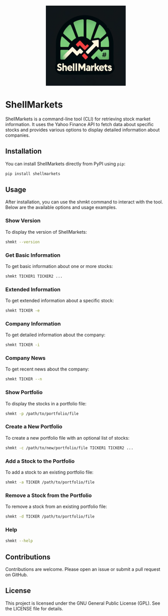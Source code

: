 <p align="center"><img src="images/SHMKT.png" width="250"></p>


# ShellMarkets

ShellMarkets is a command-line tool (CLI) for retrieving stock market information. It uses the Yahoo Finance API to fetch data about specific stocks and provides various options to display detailed information about companies.

## Installation

You can install ShellMarkets directly from PyPI using `pip`:

```bash 
pip install shellmarkets
```



## Usage
After installation, you can use the shmkt command to interact with the tool. Below are the available options and usage examples.


### Show Version
To display the version of ShellMarkets:

```bash 
shmkt --version
```

### Get Basic Information
To get basic information about one or more stocks:

```bash
shmkt TICKER1 TICKER2 ...
```

### Extended Information
To get extended information about a specific stock:

```bash
shmkt TICKER -e
```

### Company Information
To get detailed information about the company:

```bash
shmkt TICKER -i
```

### Company News
To get recent news about the company:

```bash
shmkt TICKER --n
```

### Show Portfolio
To display the stocks in a portfolio file:

```bash
shmkt -p /path/to/portfolio/file
```

### Create a New Portfolio
To create a new portfolio file with an optional list of stocks:

```bash
shmkt -c /path/to/new/portfolio/file TICKER1 TICKER2 ...
```

### Add a Stock to the Portfolio
To add a stock to an existing portfolio file:

```bash
shmkt -a TICKER /path/to/portfolio/file
```

### Remove a Stock from the Portfolio
To remove a stock from an existing portfolio file:

```bash
shmkt -d TICKER /path/to/portfolio/file
``` 

### Help

```bash
shmkt --help
```

## Contributions
Contributions are welcome. Please open an issue or submit a pull request on GitHub.

## License
This project is licensed under the GNU General Public License (GPL). See the LICENSE file for details.